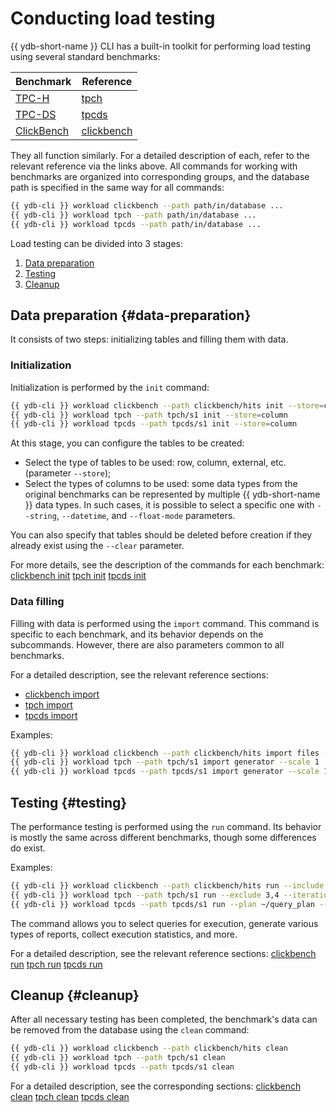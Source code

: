 # Conducting load testing

{{ ydb-short-name }} CLI has a built-in toolkit for performing load testing using several standard benchmarks:

| Benchmark                            | Reference                                                |
|--------------------------------------|----------------------------------------------------------|
| [TPC-H](https://tpc.org/tpch/)       | [tpch](../../reference/ydb-cli/workload-tpch.md)|
| [TPC-DS](https://tpc.org/tpcds/)     | [tpcds](../../reference/ydb-cli/workload-tpcds.md)|
| [ClickBench](https://benchmark.clickhouse.com/) | [clickbench](../../reference/ydb-cli/workload-click-bench.md)|
They all function similarly. For a detailed description of each, refer to the relevant reference via the links above. All commands for working with benchmarks are organized into corresponding groups, and the database path is specified in the same way for all commands:
```bash
{{ ydb-cli }} workload clickbench --path path/in/database ...
{{ ydb-cli }} workload tpch --path path/in/database ...
{{ ydb-cli }} workload tpcds --path path/in/database ...
```

Load testing can be divided into 3 stages:

1. [Data preparation](#data-preparation)
1. [Testing](#testing)
1. [Cleanup](#cleanup)

## Data preparation {#data-preparation}

It consists of two steps: initializing tables and filling them with data.

### Initialization

Initialization is performed by the `init` command:

```bash
{{ ydb-cli }} workload clickbench --path clickbench/hits init --store=column
{{ ydb-cli }} workload tpch --path tpch/s1 init --store=column
{{ ydb-cli }} workload tpcds --path tpcds/s1 init --store=column
```

At this stage, you can configure the tables to be created:

* Select the type of tables to be used: row, column, external, etc. (parameter `--store`);
* Select the types of columns to be used: some data types from the original benchmarks can be represented by multiple {{ ydb-short-name }} data types. In such cases, it is possible to select a specific one with `--string`, `--datetime`, and `--float-mode` parameters.  

You can also specify that tables should be deleted before creation if they already exist using the `--clear` parameter.  


For more details, see the description of the commands for each benchmark:
[clickbench init](../../reference/ydb-cli/workload-click-bench.md#init)
[tpch init](../../reference/ydb-cli/workload-tpch.md#init)
[tpcds init](../../reference/ydb-cli/workload-tpcds.md#init)

### Data filling  

Filling with data is performed using the `import` command. This command is specific to each benchmark, and its behavior depends on the subcommands. However, there are also parameters common to all benchmarks.  

For a detailed description, see the relevant reference sections:

* [clickbench import](../../reference/ydb-cli/workload-click-bench.md#load)  
* [tpch import](../../reference/ydb-cli/workload-tpch.md#load)
* [tpcds import](../../reference/ydb-cli/workload-tpcds.md#load)

Examples:

```bash
{{ ydb-cli }} workload clickbench --path clickbench/hits import files --input hits.csv.gz
{{ ydb-cli }} workload tpch --path tpch/s1 import generator --scale 1
{{ ydb-cli }} workload tpcds --path tpcds/s1 import generator --scale 1
```

## Testing {#testing}

The performance testing is performed using the `run` command. Its behavior is mostly the same across different benchmarks, though some differences do exist.

Examples:

```bash
{{ ydb-cli }} workload clickbench --path clickbench/hits run --include 1-5,8
{{ ydb-cli }} workload tpch --path tpch/s1 run --exсlude 3,4 --iterations 3
{{ ydb-cli }} workload tpcds --path tpcds/s1 run --plan ~/query_plan --include 2 --iterations 5
```

The command allows you to select queries for execution, generate various types of reports, collect execution statistics, and more.

For a detailed description, see the relevant reference sections:
[clickbench run](../../reference/ydb-cli/workload-click-bench.md#run)
[tpch run](../../reference/ydb-cli/workload-tpch.md#run)
[tpcds run](../../reference/ydb-cli/workload-tpcds.md#run)

## Cleanup {#cleanup}

After all necessary testing has been completed, the benchmark's data can be removed from the database using the `clean` command:

```bash
{{ ydb-cli }} workload clickbench --path clickbench/hits clean
{{ ydb-cli }} workload tpch --path tpch/s1 clean
{{ ydb-cli }} workload tpcds --path tpcds/s1 clean
```

For a detailed description, see the corresponding sections:
[clickbench clean](../../reference/ydb-cli/workload-click-bench.md#cleanup)
[tpch clean](../../reference/ydb-cli/workload-tpch.md#cleanup)
[tpcds clean](../../reference/ydb-cli/workload-tpcds.md#cleanup)
